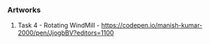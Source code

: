 ### Artworks

1. Task 4 - Rotating WindMill - https://codepen.io/manish-kumar-2000/pen/JjogbBV?editors=1100

